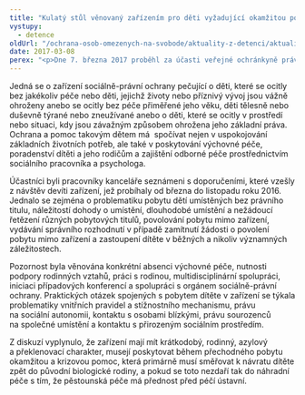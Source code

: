 ```yaml
---
title: "Kulatý stůl věnovaný zařízením pro děti vyžadující okamžitou pomoc"
vystupy:
  - detence
oldUrl: "/ochrana-osob-omezenych-na-svobode/aktuality-z-detenci/aktuality-z-detenci-2017/kulaty-stul-venovany-zarizenim-pro-deti-vyzadujici-okamzitou-pomoc/"
date: 2017-03-08
perex: "<p>Dne 7. března 2017 proběhl za účasti veřejné ochránkyně práv kulatý stůl věnovaný aktuálním problémům při poskytování ochrany a pomoci dětem v zařízeních pro děti vyžadující okamžitou pomoc. </p>"
---
```


<!-- imported from the old website -->

<p>Jedná se o zařízení sociálně-právní ochrany pečující o děti, které se ocitly bez jakékoliv péče nebo děti, jejichž životy nebo příznivý vývoj jsou vážně ohroženy anebo se ocitly bez péče přiměřené jeho věku, děti tělesně nebo duševně týrané nebo zneužívané anebo o děti, které se ocitly v prostředí nebo situaci, kdy jsou závažným způsobem ohrožena jeho základní práva. Ochrana a pomoc takovým dětem má  spočívat nejen v uspokojování základních životních potřeb, ale také v poskytování výchovné péče, poradenství dítěti a jeho rodičům a zajištění odborné péče prostřednictvím sociálního pracovníka a psychologa. </p> <p>Účastníci byli pracovníky kanceláře seznámeni s doporučeními, které vzešly z návštěv devíti zařízení, jež probíhaly od března do listopadu roku 2016. Jednalo se zejména o problematiku pobytu dětí umístěných bez právního titulu, náležitostí dohody o umístění, dlouhodobé umístění a nežádoucí řetězení různých pobytových titulů, povolování pobytu mimo zařízení, vydávání správního rozhodnutí v případě zamítnutí žádosti o povolení pobytu mimo zařízení a zastoupení dítěte v běžných a nikoliv významných záležitostech. </p> <p>Pozornost byla věnována konkrétní absenci výchovné péče, nutnosti podpory rodinných vztahů, práci s rodinou, multidisciplinární spolupráci, iniciaci případových konferencí a spolupráci s orgánem sociálně-právní ochrany. Praktických otázek spojených s pobytem dítěte v zařízení se týkala problematiky vnitřních pravidel a stížnostního mechanismu, právu na sociální autonomii, kontaktu s osobami blízkými, právu sourozenců na společné umístění a kontaktu s přirozeným sociálním prostředím. </p><p> Z diskuzí vyplynulo, že zařízení mají mít krátkodobý, rodinný, azylový a překlenovací charakter, musejí poskytovat během přechodného pobytu okamžitou a krizovou pomoc, která primárně musí směřovat k návratu dítěte zpět do původní biologické rodiny, a pokud se toto nezdaří tak do náhradní péče s tím, že pěstounská péče má přednost před péčí ústavní.</p>
